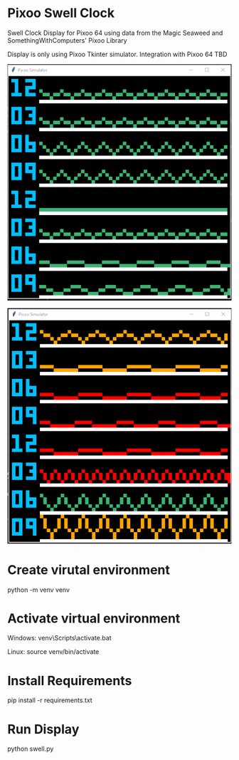 # Pixoo Swell Clock

Swell Clock Display for Pixoo 64 using data from the Magic Seaweed and SomethingWithComputers' Pixoo Library

Display is only using Pixoo Tkinter simulator. Integration with Pixoo 64 TBD 

![Swell 1](./images/display-screenshot-1.PNG)

![Swell 2](./images/display-screenshot-2.PNG)

# Create virutal environment

python -m venv venv

# Activate virtual environment

Windows: venv\Scripts\activate.bat

Linux: source venv/bin/activate

# Install Requirements

pip install -r requirements.txt

# Run Display

python swell.py



